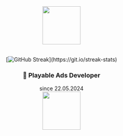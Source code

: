 <div id="header" align="center">
  

  <img src="https://i.giphy.com/media/7Z49eulwv4aGY35RaD/giphy.webp" width="100"/>
<br><br>

[![GitHub Streak](http://github-readme-streak-stats.herokuapp.com/?user=MladenovaKristina&theme=transparent&background=rgba(255,0,0,0))](https://git.io/streak-stats)

### :dizzy: Playable Ads Developer	 <br>
since 22.05.2024<br>
<a href="https://www.crazylabs.com/"><img src="https://berlingamescene.com/wp-content/uploads/2019/12/crazy-labs.png" width="100"/></a><br>

<br>

</div>
